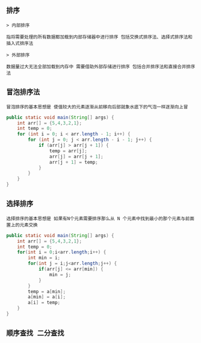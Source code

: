 `排序`
--

`> 内部排序`

`指将需要处理的所有数据都加载到内部存储器中进行排序 包括交换式排序法、选择式排序法和插入式排序法`

`> 外部排序`

`数据量过大无法全部加载到内存中 需要借助外部存储进行排序 包括合并排序法和直接合并排序法`

`冒泡排序法`
--

`冒泡排序的基本思想是 使值较大的元素逐渐从前移向后部就象水底下的气泡一样逐渐向上冒` 

```java
public static void main(String[] args) {
    int arr[] = {5,4,3,2,1};
    int temp = 0;
    for (int i = 0; i < arr.length - 1; i++) {
        for (int j = 0; j < arr.length - i - 1; j++) {
            if (arr[j] > arr[j + 1]) {
                temp = arr[j];
                arr[j] = arr[j + 1];
                arr[j + 1] = temp;
            }
        }
    }
}
```

`选择排序`
--

`选择排序的基本思想是 如果有N个元素需要排序那么从 N 个元素中找到最小的那个元素与前面置上的元素交换`

```java
public static void main(String[] args) {
    int arr[] = {5,4,3,2,1};
    int temp = 0;
    for(int i = 0;i<arr.length;i++) {
        int min = i;
        for(int j = i;j<arr.length;j++) {
            if(arr[j] <= arr[min]) {
                min = j;
            }
        }
        temp = a[min];
        a[min] = a[i];
        a[i] = temp;
    }
}
```

`顺序查找 二分查找`
--
